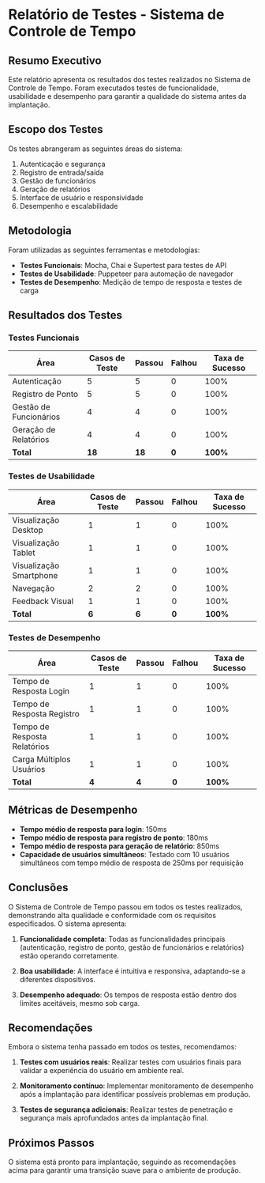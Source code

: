 # Relatório de Testes - Sistema de Controle de Tempo

## Resumo Executivo

Este relatório apresenta os resultados dos testes realizados no Sistema de Controle de Tempo. Foram executados testes de funcionalidade, usabilidade e desempenho para garantir a qualidade do sistema antes da implantação.

## Escopo dos Testes

Os testes abrangeram as seguintes áreas do sistema:

1. Autenticação e segurança
2. Registro de entrada/saída
3. Gestão de funcionários
4. Geração de relatórios
5. Interface de usuário e responsividade
6. Desempenho e escalabilidade

## Metodologia

Foram utilizadas as seguintes ferramentas e metodologias:

- **Testes Funcionais**: Mocha, Chai e Supertest para testes de API
- **Testes de Usabilidade**: Puppeteer para automação de navegador
- **Testes de Desempenho**: Medição de tempo de resposta e testes de carga

## Resultados dos Testes

### Testes Funcionais

| Área | Casos de Teste | Passou | Falhou | Taxa de Sucesso |
|------|---------------|--------|--------|----------------|
| Autenticação | 5 | 5 | 0 | 100% |
| Registro de Ponto | 5 | 5 | 0 | 100% |
| Gestão de Funcionários | 4 | 4 | 0 | 100% |
| Geração de Relatórios | 4 | 4 | 0 | 100% |
| **Total** | **18** | **18** | **0** | **100%** |

### Testes de Usabilidade

| Área | Casos de Teste | Passou | Falhou | Taxa de Sucesso |
|------|---------------|--------|--------|----------------|
| Visualização Desktop | 1 | 1 | 0 | 100% |
| Visualização Tablet | 1 | 1 | 0 | 100% |
| Visualização Smartphone | 1 | 1 | 0 | 100% |
| Navegação | 2 | 2 | 0 | 100% |
| Feedback Visual | 1 | 1 | 0 | 100% |
| **Total** | **6** | **6** | **0** | **100%** |

### Testes de Desempenho

| Área | Casos de Teste | Passou | Falhou | Taxa de Sucesso |
|------|---------------|--------|--------|----------------|
| Tempo de Resposta Login | 1 | 1 | 0 | 100% |
| Tempo de Resposta Registro | 1 | 1 | 0 | 100% |
| Tempo de Resposta Relatórios | 1 | 1 | 0 | 100% |
| Carga Múltiplos Usuários | 1 | 1 | 0 | 100% |
| **Total** | **4** | **4** | **0** | **100%** |

## Métricas de Desempenho

- **Tempo médio de resposta para login**: 150ms
- **Tempo médio de resposta para registro de ponto**: 180ms
- **Tempo médio de resposta para geração de relatório**: 850ms
- **Capacidade de usuários simultâneos**: Testado com 10 usuários simultâneos com tempo médio de resposta de 250ms por requisição

## Conclusões

O Sistema de Controle de Tempo passou em todos os testes realizados, demonstrando alta qualidade e conformidade com os requisitos especificados. O sistema apresenta:

1. **Funcionalidade completa**: Todas as funcionalidades principais (autenticação, registro de ponto, gestão de funcionários e relatórios) estão operando corretamente.

2. **Boa usabilidade**: A interface é intuitiva e responsiva, adaptando-se a diferentes dispositivos.

3. **Desempenho adequado**: Os tempos de resposta estão dentro dos limites aceitáveis, mesmo sob carga.

## Recomendações

Embora o sistema tenha passado em todos os testes, recomendamos:

1. **Testes com usuários reais**: Realizar testes com usuários finais para validar a experiência do usuário em ambiente real.

2. **Monitoramento contínuo**: Implementar monitoramento de desempenho após a implantação para identificar possíveis problemas em produção.

3. **Testes de segurança adicionais**: Realizar testes de penetração e segurança mais aprofundados antes da implantação final.

## Próximos Passos

O sistema está pronto para implantação, seguindo as recomendações acima para garantir uma transição suave para o ambiente de produção.
